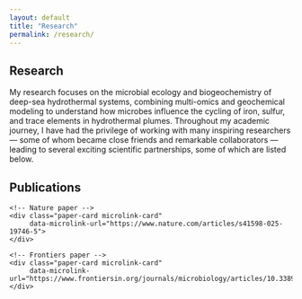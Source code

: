 ```yaml
---
layout: default
title: "Research"
permalink: /research/
---
```


<link rel="stylesheet" href="{{ '/assets/css/research.css' | relative_url }}">

<section class="research-page">

  <div class="research-header">
    <h1>Research</h1>
    <p>
      My research focuses on the microbial ecology and biogeochemistry of deep-sea hydrothermal systems,
      combining multi-omics and geochemical modeling to understand how microbes influence the cycling of iron, sulfur, and trace elements in hydrothermal plumes.
      Throughout my academic journey, I have had the privilege of working with many inspiring researchers —
      some of whom became close friends and remarkable collaborators — leading to several exciting scientific partnerships, some of which are listed below.
    </p>
  </div>

  <div class="publications-section">
  <h2>Publications</h2>

  <div class="papers-grid">

    <!-- Nature paper -->
    <div class="paper-card microlink-card"
         data-microlink-url="https://www.nature.com/articles/s41598-025-19746-5">
    </div>

    <!-- Frontiers paper -->
    <div class="paper-card microlink-card"
         data-microlink-url="https://www.frontiersin.org/journals/microbiology/articles/10.3389/fmicb.2025.1649514/full">
    </div>

  </div>
</div>

</section>